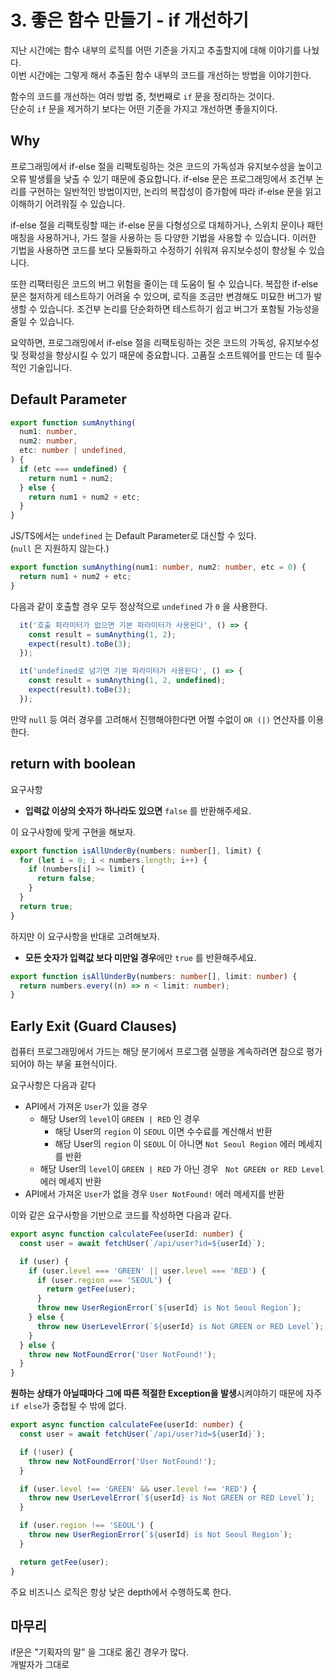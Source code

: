 # 3. 좋은 함수 만들기 - if 개선하기

지난 시간에는 함수 내부의 로직를 어떤 기준을 가지고 추출할지에 대해 이야기를 나눴다.  
이번 시간에는 그렇게 해서 추출된 함수 내부의 코드를 개선하는 방법을 이야기한다.  
  
함수의 코드를 개선하는 여러 방법 중, 첫번째로 `if` 문을 정리하는 것이다.  
단순히 `if` 문을 제거하기 보다는 어떤 기준을 가지고 개선하면 좋을지이다.  

## Why


프로그래밍에서 if-else 절을 리팩토링하는 것은 코드의 가독성과 유지보수성을 높이고 오류 발생률을 낮출 수 있기 때문에 중요합니다. if-else 문은 프로그래밍에서 조건부 논리를 구현하는 일반적인 방법이지만, 논리의 복잡성이 증가함에 따라 if-else 문을 읽고 이해하기 어려워질 수 있습니다.

if-else 절을 리팩토링할 때는 if-else 문을 다형성으로 대체하거나, 스위치 문이나 패턴 매칭을 사용하거나, 가드 절을 사용하는 등 다양한 기법을 사용할 수 있습니다. 이러한 기법을 사용하면 코드를 보다 모듈화하고 수정하기 쉬워져 유지보수성이 향상될 수 있습니다.

또한 리팩터링은 코드의 버그 위험을 줄이는 데 도움이 될 수 있습니다. 복잡한 if-else 문은 철저하게 테스트하기 어려울 수 있으며, 로직을 조금만 변경해도 미묘한 버그가 발생할 수 있습니다. 조건부 논리를 단순화하면 테스트하기 쉽고 버그가 포함될 가능성을 줄일 수 있습니다.

요약하면, 프로그래밍에서 if-else 절을 리팩토링하는 것은 코드의 가독성, 유지보수성 및 정확성을 향상시킬 수 있기 때문에 중요합니다. 고품질 소프트웨어를 만드는 데 필수적인 기술입니다.

## Default Parameter


```ts
export function sumAnything(
  num1: number,
  num2: number,
  etc: number | undefined,
) {
  if (etc === undefined) {
    return num1 + num2;
  } else {
    return num1 + num2 + etc;
  }
}
```

JS/TS에서는 `undefined` 는 Default Parameter로 대신할 수 있다.  
(`null` 은 지원하지 않는다.)

```ts
export function sumAnything(num1: number, num2: number, etc = 0) {
  return num1 + num2 + etc;
}
```

다음과 같이 호출할 경우 모두 정상적으로 `undefined` 가 `0` 을 사용한다.

```ts
  it('호출 파라미터가 없으면 기본 파라미터가 사용된다', () => {
    const result = sumAnything(1, 2);
    expect(result).toBe(3);
  });

  it('undefined로 넘기면 기본 파라미터가 사용된다', () => {
    const result = sumAnything(1, 2, undefined);
    expect(result).toBe(3);
  });
```

만약 `null` 등 여러 경우를 고려해서 진행해야한다면 어쩔 수없이 `OR (|)` 연산자를 이용한다.


## return with boolean

요구사항
- **입력값 이상의 숫자가 하나라도 있으면** `false` 를 반환해주세요.

이 요구사항에 맞게 구현을 해보자.

```ts
export function isAllUnderBy(numbers: number[], limit) {
  for (let i = 0; i < numbers.length; i++) {
    if (numbers[i] >= limit) {
      return false;
    }
  }
  return true;
}
```

하지만 이 요구사항을 반대로 고려해보자.

-  **모든 숫자가 입력값 보다 미만일 경우**에만 `true` 를 반환해주세요.

```ts
export function isAllUnderBy(numbers: number[], limit: number) {
  return numbers.every((n) => n < limit: number);
}
```

## Early Exit (Guard Clauses)

컴퓨터 프로그래밍에서 가드는 해당 분기에서 프로그램 실행을 계속하려면 참으로 평가되어야 하는 부울 표현식이다.

요구사항은 다음과 같다

- API에서 가져온 `User`가 있을 경우
  - 해당 User의 `level`이 `GREEN | RED` 인 경우
    - 해당 User의 `region` 이 `SEOUL` 이면 수수료를 계산해서 반환
    - 해당 User의 `region` 이 `SEOUL` 이 아니면 `Not Seoul Region` 에러 메세지를 반환
  - 해당 User의 `level`이 `GREEN | RED` 가 아닌 경우 ` Not GREEN or RED Level` 에러 메세지 반환
- API에서 가져온 `User`가 없을 경우 `User NotFound!` 에러 메세지를 반환

이와 같은 요구사항을 기반으로 코드를 작성하면 다음과 같다.

```ts
export async function calculateFee(userId: number) {
  const user = await fetchUser(`/api/user?id=${userId}`);

  if (user) {
    if (user.level === 'GREEN' || user.level === 'RED') {
      if (user.region === 'SEOUL') {
        return getFee(user);
      }
      throw new UserRegionError(`${userId} is Not Seoul Region`);
    } else {
      throw new UserLevelError(`${userId} is Not GREEN or RED Level`);
    }
  } else {
    throw new NotFoundError('User NotFound!');
  }
}
```

**원하는 상태가 아닐때마다 그에 따른 적절한 Exception을 발생**시켜야하기 때문에 자주 `if else`가 중첩될 수 밖에 없다.


```ts
export async function calculateFee(userId: number) {
  const user = await fetchUser(`/api/user?id=${userId}`);

  if (!user) {
    throw new NotFoundError('User NotFound!');
  }

  if (user.level !== 'GREEN' && user.level !== 'RED') {
    throw new UserLevelError(`${userId} is Not GREEN or RED Level`);
  }

  if (user.region !== 'SEOUL') {
    throw new UserRegionError(`${userId} is Not Seoul Region`);
  }

  return getFee(user);
}
```


주요 비즈니스 로직은 항상 낮은 depth에서 수행하도록 한다.



## 마무리

if문은 "기획자의 말" 을 그대로 옮긴 경우가 많다.  
개발자가 그대로 